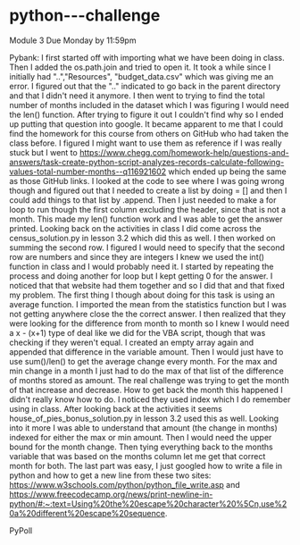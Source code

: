 # python---challenge
Module 3 Due Monday by 11:59pm

Pybank:
  I first started off with importing what we have been doing in class. Then I added the os.path.join and tried to open it. It took a while since I initially had "..","Resources", "budget_data.csv" which was giving me an error. I figured out that the ".." indicated to go back in the parent directory and that I didn't need it anymore.  I then went to trying to find the total number of months included in the dataset which I was figuring I would need the len() function. After trying to figure it out I couldn't find why so I ended up putting that question into google. It became apparent to me that I could find the homework for this course from others on GitHub who had taken the class before. I figured I might want to use them as reference if I was really stuck but I went to https://www.chegg.com/homework-help/questions-and-answers/task-create-python-script-analyzes-records-calculate-following-values-total-number-months--q116921602 which ended up being the same as those GitHub links. I looked at the code to see where I was going wrong though and figured out that I needed to create a list by doing = [] and then I could add things to that list by .append. Then I just needed to make a for loop to run though the first column excluding the header, since that is not a month. This made my len() function work and I was able to get the answer printed. Looking back on the activities in class I did come across the census_solution.py in lesson 3.2 which did this as well.
  I then worked on summing the second row. I figured I would need to specify that the second row are numbers and since they are integers I knew we used the int() function in class and I would probably need it. I started by repeating the process and doing another for loop but I kept getting 0 for the answer. I noticed that that website had them together and so I did that and that fixed my problem.
  The first thing I though about doing for this task is using an average function. I imported the mean from the statistics function but I was not getting anywhere close the the correct answer. I then realized that they were looking for the difference from month to month so I knew I would need a x - (x+1) type of deal like we did for the VBA script, though that was checking if they weren't equal. I created an empty array again and appended that difference in the variable amount. Then I would just have to use sum()/len() to get the average change every month.
  For the max and min change in a month I just had to do the max of that list of the difference of months stored as amount. The real challenge was trying to get the month of that increase and decrease. How to get back the month this happened I didn't really know how to do. I noticed they used index which I do remember using in class. After looking back at the activities it seems house_of_pies_bonus_solution.py in lesson 3.2 used this as well. Looking into it more I was able to understand that amount (the change in months) indexed for either the max or min amount. Then I would need the upper bound for the month change. Then tying everything back to the months variable that was based on the months column let me get that correct month for both.
  The last part was easy, I just googled how to write a file in python and how to get a new line from these two sites: https://www.w3schools.com/python/python_file_write.asp and https://www.freecodecamp.org/news/print-newline-in-python/#:~:text=Using%20the%20escape%20character%20%5Cn,use%20a%20different%20escape%20sequence.

  PyPoll
